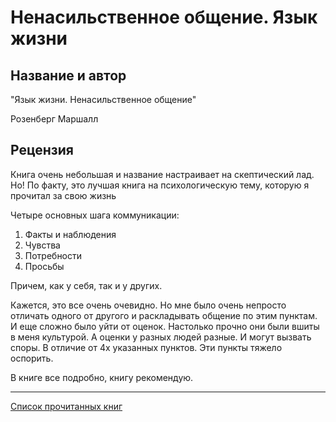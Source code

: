 # Ненасильственное общение. Язык жизни

## Название и автор
"Язык жизни. Ненасильственное общение"

Розенберг Маршалл

## Рецензия
Книга очень небольшая и название настраивает на скептический лад. Но! По факту, это лучшая книга на психологическую тему, которую я прочитал за свою жизнь

Четыре основных шага коммуникации:
1. Факты и наблюдения
2. Чувства
3. Потребности
4. Просьбы

Причем, как у себя, так и у других.

Кажется, это все очень очевидно. Но мне было очень непросто отличать одного от другого и раскладывать общение по этим пунктам.
И еще сложно было уйти от оценок.
Настолько прочно они были вшиты в меня культурой.
А оценки у разных людей разные. И могут вызвать споры.
В отличие от 4х указанных пунктов. Эти пункты тяжело оспорить.

В книге все подробно, книгу рекомендую.

---
[Список прочитанных книг](../books)
